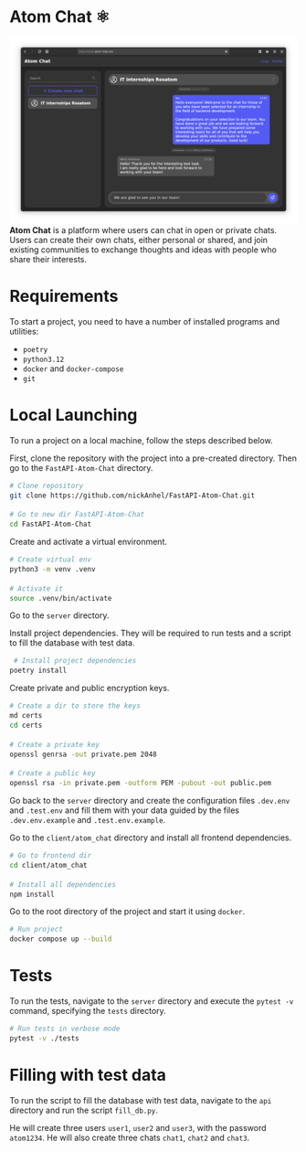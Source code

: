 # Atom Chat ⚛️
![Atom Chat](https://raw.githubusercontent.com/nickAnhel/FastAPI-Atom-Chat/refs/heads/main/images/screen.png)
**Atom Chat** is a platform where users can chat in open or private chats. Users can create their own chats, either personal or shared, and join existing communities to exchange thoughts and ideas with people who share their interests.
# Requirements
To start a project, you need to have a number of installed programs and utilities:
- `poetry`
- `python3.12`
- `docker` and `docker-compose`
- `git`
# Local Launching
To run a project on a local machine, follow the steps described below.

First, clone the repository with the project into a pre-created directory. Then go to the `FastAPI-Atom-Chat` directory.

```bash
# Clone repository
git clone https://github.com/nickAnhel/FastAPI-Atom-Chat.git

# Go to new dir FastAPI-Atom-Chat
cd FastAPI-Atom-Chat
```

Create and activate a virtual environment.

```bash
# Create virtual env
python3 -m venv .venv

# Activate it
source .venv/bin/activate
```

Go to the `server` directory.

Install project dependencies. They will be required to run tests and a script to fill the database with test data.

```bash
 # Install project dependencies
poetry install
```

Create private and public encryption keys.

```bash
# Create a dir to store the keys
md certs
cd certs

# Create a private key
openssl genrsa -out private.pem 2048

# Create a public key
openssl rsa -in private.pem -outform PEM -pubout -out public.pem
```

Go back to the `server` directory and create the configuration files `.dev.env` and `.test.env` and fill them with your data guided by the files `.dev.env.example` and `.test.env.example`.

Go to the `client/atom_chat` directory and install all frontend dependencies.

```bash
# Go to frontend dir
cd client/atom_chat

# Install all dependencies
npm install
```

Go to the root directory of the project and start it using `docker`.

```bash
# Run project
docker compose up --build
```
# Tests
To run the tests, navigate to the `server` directory and execute the `pytest -v` command, specifying the `tests` directory.

```bash
# Run tests in verbose mode
pytest -v ./tests
```
# Filling with test data
To run the script to fill the database with test data, navigate to the `api` directory and run the script `fill_db.py`.

He will create three users `user1`, `user2` and `user3`, with the password `atom1234`. He will also create three chats `chat1`, `chat2` and `chat3`.